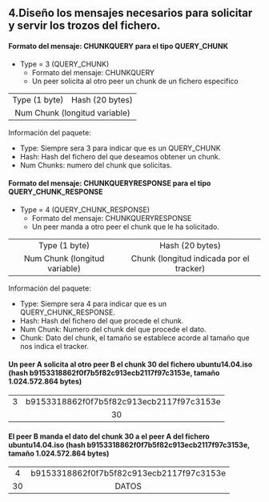 
## 4.Diseño los mensajes necesarios para solicitar y servir los trozos del fichero.



#### Formato del mensaje: CHUNKQUERY para el tipo QUERY_CHUNK

- Type = 3 (QUERY_CHUNK)
    - Formato del mensaje: CHUNKQUERY
    - Un peer solicita al otro peer un chunk de un fichero especifico


<table>
    <tr align="center">
        <td>Type (1 byte)</td>
        <td>Hash (20 bytes)</td>
    </tr>
    <tr align="center">
        <td colspan="2">Num Chunk (longitud variable)</td>
    </tr>
</table>


Información del paquete:

- Type: Siempre sera 3 para indicar que es un QUERY_CHUNK
- Hash: Hash del fichero del que deseamos obtener un chunk.
- Num Chunks: numero del chunk que solicitas.



#### Formato del mensaje: CHUNKQUERYRESPONSE para el tipo QUERY_CHUNK_RESPONSE


- Type = 4 (QUERY_CHUNK_RESPONSE)
    - Formato del mensaje: CHUNKQUERYRESPONSE
    - Un peer manda a otro peer el chunk que le ha solicitado.


<table>
    <tr align="center">
        <td>Type (1 byte)</td>
        <td>Hash (20 bytes)</td>
    </tr>
    <tr align="center">
        <td>Num Chunk (longitud variable)</td>
        <td>Chunk (longitud indicada por el tracker)</td>
    </tr>
</table>


Información del paquete:

- Type: Siempre sera 4 para indicar que es un QUERY_CHUNK_RESPONSE.
- Hash: Hash del fichero del que procede el chunk.
- Num Chunk: Numero del chunk del que procede el dato.
- Chunk: Dato del chunk, el tamaño se establece acorde al tamaño que nos indica el tracker.




#### Un peer A solicita al otro peer B el chunk 30 del fichero ubuntu14.04.iso (hash b9153318862f0f7b5f82c913ecb2117f97c3153e, tamaño 1.024.572.864 bytes)

<table>
    <tr align="center">
        <td>3</td>
        <td>b9153318862f0f7b5f82c913ecb2117f97c3153e</td>
    </tr>
    <tr align="center">
        <td colspan="2">30</td>
    </tr>
</table>


#### El peer B manda el dato del chunk 30 a el peer A del fichero ubuntu14.04.iso (hash b9153318862f0f7b5f82c913ecb2117f97c3153e, tamaño 1.024.572.864 bytes)

<table>
    <tr align="center">
        <td>4</td>
        <td>b9153318862f0f7b5f82c913ecb2117f97c3153e</td>
    </tr>
    <tr align="center">
        <td>30</td>
        <td>DATOS</td>
    </tr>
</table>
